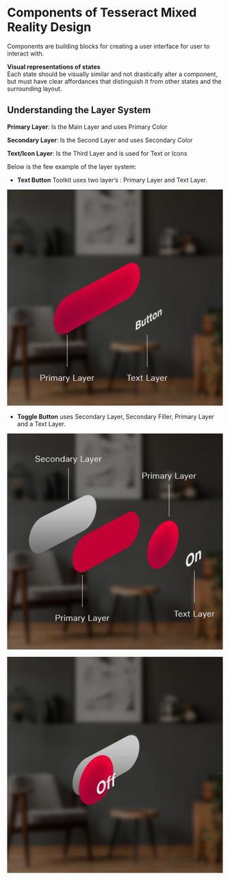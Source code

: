# Components of Tesseract Mixed Reality Design

Components are building blocks for creating a user interface for user to interact with.

**Visual representations of states**\
Each state should be visually similar and not drastically alter a component, but must have clear affordances that distinguish it from other states and the surrounding layout.

## Understanding the Layer System

**Primary Layer**: Is the Main Layer and uses Primary Color

**Secondary Layer**: Is the Second Layer and uses Secondary Color

**Text/Icon Layer**: Is the Third Layer and is used for Text or Icons

Below is the few example of the layer system:

* **Text Button** Toolkit uses two layer’s : Primary Layer and Text Layer.

![](<../../.gitbook/assets/image (8).png>)

* **Toggle Button** uses Secondary Layer, Secondary Filler, Primary Layer and a Text Layer.

![](<../../.gitbook/assets/image (27).png>)

![](<../../.gitbook/assets/Toggle demo.gif>)
